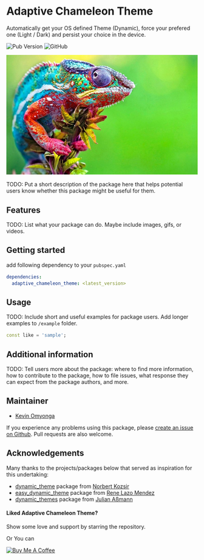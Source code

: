 <!-- 
This README describes the package. If you publish this package to pub.dev,
this README's contents appear on the landing page for your package.

For information about how to write a good package README, see the guide for
[writing package pages](https://dart.dev/guides/libraries/writing-package-pages). 

For general information about developing packages, see the Dart guide for
[creating packages](https://dart.dev/guides/libraries/create-library-packages)
and the Flutter guide for
[developing packages and plugins](https://flutter.dev/developing-packages). 
-->

# Adaptive Chameleon Theme

Automatically get your OS defined Theme (Dynamic), force your prefered one (Light / Dark) and persist your choice in the device.

![Pub Version](https://img.shields.io/pub/v/adaptive_chameleon_theme)
![GitHub](https://img.shields.io/github/license/KevinOmyonga/adaptive_chameleon_theme)

<a href="https://pub.dev/packages/adaptive_chameleon_theme">
<img src="https://github.com/kevinomyonga/adaptive_chameleon_theme/blob/main/demo/adaptive-chameleon-theme.jpg?raw=true"/>
</a>


TODO: Put a short description of the package here that helps potential users
know whether this package might be useful for them.

## Features

TODO: List what your package can do. Maybe include images, gifs, or videos.

## Getting started

add following dependency to your `pubspec.yaml`

```yaml
dependencies:
  adaptive_chameleon_theme: <latest_version>
```


## Usage

TODO: Include short and useful examples for package users. Add longer examples
to `/example` folder. 

```dart
const like = 'sample';
```

## Additional information

TODO: Tell users more about the package: where to find more information, how to 
contribute to the package, how to file issues, what response they can expect 
from the package authors, and more.

## Maintainer

* [Kevin Omyonga](https://github.com/KevinOmyonga)

If you experience any problems using this package, please [create an issue on Github](https://github.com/KevinOmyonga/adaptive_chameleon_theme/issues). 
Pull requests are also welcome.

## Acknowledgements

Many thanks to the projects/packages below that served as inspiration for this undertaking:

* [dynamic_theme](https://pub.dev/packages/dynamic_theme) package from [
  Norbert Kozsir](https://github.com/Norbert515) 
* [easy_dynamic_theme](https://pub.dev/packages/easy_dynamic_theme) package from 
  [Rene Lazo Mendez](https://github.com/rlazom) 
* [dynamic_themes](https://pub.dev/packages/dynamic_themes) package from [
  Julian Aßmann](https://github.com/JulianAssmann)


#### Liked Adaptive Chameleon Theme?

Show some love and support by starring the repository.

Or You can

<a href="https://www.buymeacoffee.com/KevinOmyonga" target="_blank"><img src="https://cdn.
buymeacoffee.com/buttons/default-blue.png" alt="Buy Me A Coffee" style="height: 51px !important;
width: 217px !important;" ></a>
